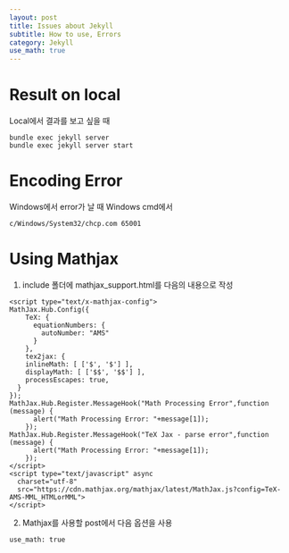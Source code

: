 ```yaml
---
layout: post
title: Issues about Jekyll
subtitle: How to use, Errors
category: Jekyll
use_math: true
---
```

# Result on local
Local에서 결과를 보고 싶을 때
```
bundle exec jekyll server
bundle exec jekyll server start
```

# Encoding Error
Windows에서 error가 날 때 Windows cmd에서
```
c/Windows/System32/chcp.com 65001
```

# Using Mathjax

1) include 폴더에 mathjax_support.html를 다음의 내용으로 작성  

```
<script type="text/x-mathjax-config">
MathJax.Hub.Config({
    TeX: {
      equationNumbers: {
        autoNumber: "AMS"
      }
    },
    tex2jax: {
    inlineMath: [ ['$', '$'] ],
    displayMath: [ ['$$', '$$'] ],
    processEscapes: true,
  }
});
MathJax.Hub.Register.MessageHook("Math Processing Error",function (message) {
	  alert("Math Processing Error: "+message[1]);
	});
MathJax.Hub.Register.MessageHook("TeX Jax - parse error",function (message) {
	  alert("Math Processing Error: "+message[1]);
	});
</script>
<script type="text/javascript" async
  charset="utf-8"
  src="https://cdn.mathjax.org/mathjax/latest/MathJax.js?config=TeX-AMS-MML_HTMLorMML">
</script>
```

2. Mathjax를 사용할 post에서 다음 옵션을 사용  

```
use_math: true
```
